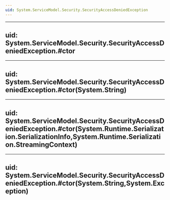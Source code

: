 ```yaml
---
uid: System.ServiceModel.Security.SecurityAccessDeniedException
---
```


---
uid: System.ServiceModel.Security.SecurityAccessDeniedException.#ctor
---

---
uid: System.ServiceModel.Security.SecurityAccessDeniedException.#ctor(System.String)
---

---
uid: System.ServiceModel.Security.SecurityAccessDeniedException.#ctor(System.Runtime.Serialization.SerializationInfo,System.Runtime.Serialization.StreamingContext)
---

---
uid: System.ServiceModel.Security.SecurityAccessDeniedException.#ctor(System.String,System.Exception)
---
